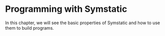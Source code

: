 # Programming with Symstatic

In this chapter, we will see the basic properties of Symstatic and how to use them to build programs.
